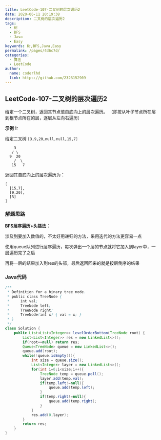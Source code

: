 ```yaml
---
title: LeetCode-107-二叉树的层次遍历2
date: 2020-06-11 20:19:38
description: 二叉树的层次遍历2
tags: 
  - 树
  - BFS
  - Java
  - Easy
keywords: 树,BFS,Java,Easy
permalink: /pages/4d6c7d/
categories: 
  - 算法
  - LeetCode
author: 
  name: coderlhd
  link: https://github.com/2323152909
---
```


## LeetCode-107-二叉树的层次遍历2

给定一个二叉树，返回其节点值自底向上的层次遍历。 （即按从叶子节点所在层到根节点所在的层，逐层从左向右遍历）

<!--more-->

**示例 1:**

给定二叉树 `[3,9,20,null,null,15,7]`

```
    3
   / \
  9  20
    /  \
   15   7
```

返回其自底向上的层次遍历为：

```
[
  [15,7],
  [9,20],
  [3]
]
```

### 解题思路

**BFS层序遍历+头插法：**

涉及到要加入数值的，不太好用递归的方法，采用迭代的方法更容易一点

使用queue队列进行层序遍历，每次弹出一个层的节点就将它加入到layer中，一层遍历完了之后

再将一层的结果加入到res的头部，最后返回回来的就是按层倒序的结果

### Java代码

```java
/**
 * Definition for a binary tree node.
 * public class TreeNode {
 *     int val;
 *     TreeNode left;
 *     TreeNode right;
 *     TreeNode(int x) { val = x; }
 * }
 */
class Solution {
    public List<List<Integer>> levelOrderBottom(TreeNode root) {
        List<List<Integer>> res = new LinkedList<>();
        if(root==null) return res;
        Queue<TreeNode> queue = new LinkedList<>();
        queue.add(root);
        while(!queue.isEmpty()){
            int size = queue.size();
            List<Integer> layer = new LinkedList<>();
            for(int i=0;i<size;i++){
                TreeNode temp = queue.poll();
                layer.add(temp.val);
                if(temp.left!=null){
                    queue.add(temp.left);
                }
                if(temp.right!=null){
                    queue.add(temp.right);
                }
            }
            res.add(0,layer);
        }
        return res;
    }
}
```
